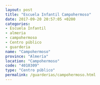 ```yaml
---
layout: post
title: "Escuela Infantil Campohermoso"
date: 2017-09-20 20:57:05 +0200
categories:
- Escuela Infantil
- almeria
- campohermoso
- Centro público
- guarderia
name: "Campohermoso"
province: "Almería"
location: "Campohermoso"
code: "4010309"
type: "Centro público"
permalink: /guarderias/campohermoso.html
---
```

